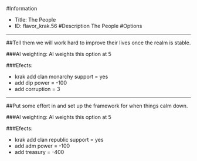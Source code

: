 #Information
 - Title: The People
 - ID: flavor_krak.56
#Description
The People
#Options

___
##Tell them we will work hard to improve their lives once the realm is stable.

###AI weighting:
AI weights this option at 5


###Efects:<ul><li>krak add clan monarchy support = yes</li><li>add dip power = -100</li><li>add corruption = 3</li></ul>

___
##Put some effort in and set up the framework for when things calm down.

###AI weighting:
AI weights this option at 5


###Efects:<ul><li>krak add clan republic support = yes</li><li>add adm power = -100</li><li>add treasury = -400</li></ul>
